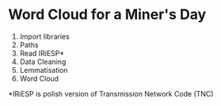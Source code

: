 # Word Cloud for a Miner's Day

1. Import libraries
2. Paths
3. Read IRiESP* 
4. Data Cleaning
5. Lemmatisation
6. Word Cloud

*IRiESP is polish version of Transmission Network Code (TNC)

